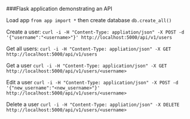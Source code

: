 ###Flask application demonstrating an API

Load app
`from app import *`
then create database
`db.create_all()`

Create a user:
```curl -i -H "Content-Type: appliation/json" -X POST -d '{"username":"<username>"}' http://localhost:5000/api/v1/users```

Get all users:
```curl -i -H "Content-Type: appliation/json" -X GET http://localhost:5000/api/v1/users```

Get a user
```curl -i -H "Content-Type: application/json" -X GET http://localhost:5000/api/v1/users/<username>```

Edit a user
```curl -i -H "Content-Type: application/json" -X POST -d '{"new_username":"<new_username>"}' http://localhost:5000/api/v1/users/<username>```

Delete a user
```curl -i -H "Content-Type: appliation/json" -X DELETE http://localhost:5000/api/v1/users/<username>```
